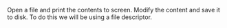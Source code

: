 Open a file and print the contents to screen.
Modify the content and save it to disk.
To do this we will be using a file descriptor.
